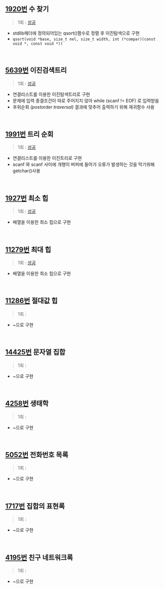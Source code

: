## [1920번](https://www.acmicpc.net/problem/1920) 수 찾기
> 1회 : [성공](./baekjoon_01920_find_number.c)
- stdlib헤더에 정의되어있는 qsort()함수로 정렬 후 이진탐색으로 구현
- `qsort(void *base, size_t nel, size_t width, int (*compar)(const void *, const void *))`
<br>

## [5639번](https://www.acmicpc.net/problem/5639) 이진검색트리
> 1회 : [성공](./baekjoon_05639_binary_search_tree.c)
- 연결리스트를 이용한 이진탐색트리로 구현
- 문제에 입력 종결조건이 따로 주어지지 않아 while (scanf != EOF) 로 입력받음
- 후위순회 _(postorder traversal)_ 결과에 맞추어 출력하기 위해 재귀함수 사용
<br>

## [1991번](https://www.acmicpc.net/problem/1991) 트리 순회
> 1회 : [성공](./baekjoon_01991_tree_traversal.c)
- 연결리스트를 이용한 이진트리로 구현
- scanf 와 scanf 사이에 개행이 버퍼에 들어가 오류가 발생하는 것을 막기위해 getchar()사용
<br>

## [1927번](https://www.acmicpc.net/problem/1927) 최소 힙
> 1회 : [성공](baekjoon_01927_min_heap.c) 
- 배열을 이용한 최소 힙으로 구현
<br>

## [11279번](https://www.acmicpc.net/problem/11279) 최대 힙
> 1회 : [성공](baekjoon_11279_max_heap.c) 
- 배열을 이용한 최소 힙으로 구현
<br>

## [11286번](https://www.acmicpc.net/problem/11286) 절대값 힙
> 1회 : 
- ~으로 구현
<br>

## [14425번](https://www.acmicpc.net/problem/14425) 문자열 집합
> 1회 : 
- ~으로 구현
<br>

## [4258번](https://www.acmicpc.net/problem/4258) 생태학
> 1회 : 
- ~으로 구현
<br>

## [5052번](https://www.acmicpc.net/problem/5052) 전화번호 목록
> 1회 : 
- ~으로 구현
<br>

## [1717번](https://www.acmicpc.net/problem/1717) 집합의 표현록
> 1회 : 
- ~으로 구현
<br>

## [4195번](https://www.acmicpc.net/problem/4195) 친구 네트워크록
> 1회 : 
- ~으로 구현
